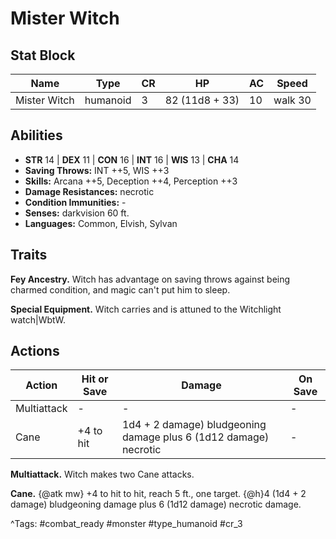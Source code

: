 # Mister Witch

## Stat Block

| Name | Type | CR | HP | AC | Speed |
|------|------|----|----|----|-------|
| Mister Witch | humanoid | 3 | 82 (11d8 + 33) | 10 | walk 30 |

## Abilities

- **STR** 14 | **DEX** 11 | **CON** 16 | **INT** 16 | **WIS** 13 | **CHA** 14
- **Saving Throws:** INT ++5, WIS ++3  
- **Skills:** Arcana ++5, Deception ++4, Perception ++3  
- **Damage Resistances:** necrotic  
- **Condition Immunities:** -  
- **Senses:** darkvision 60 ft.  
- **Languages:** Common, Elvish, Sylvan

## Traits

**Fey Ancestry.** Witch has advantage on saving throws against being charmed condition, and magic can't put him to sleep.

**Special Equipment.** Witch carries and is attuned to the Witchlight watch|WbtW.


## Actions

| Action | Hit or Save | Damage | On Save |
|--------|--------------|--------|----------|
| Multiattack | - | - | - |
| Cane | +4 to hit | 1d4 + 2 damage) bludgeoning damage plus 6 (1d12 damage) necrotic | - |

**Multiattack.** Witch makes two Cane attacks.

**Cane.** {@atk mw} +4 to hit to hit, reach 5 ft., one target. {@h}4 (1d4 + 2 damage) bludgeoning damage plus 6 (1d12 damage) necrotic damage.


^Tags: #combat_ready #monster #type_humanoid #cr_3